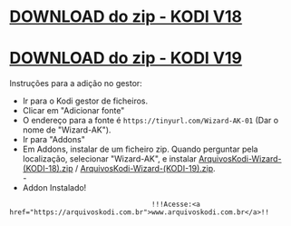 # <a href="ArquivosKodi-Wizard-(KODI-18).zip">DOWNLOAD do zip - KODI V18</a>
# <a href="ArquivosKodi-Wizard-(KODI-19).zip">DOWNLOAD do zip - KODI V19</a>


Instruções para a adição no gestor:


<p align="left">
  <ul>
    <li>Ir para o Kodi gestor de ficheiros.</li>
    <li>Clicar em "Adicionar fonte"</li>
    <li>O endereço para a fonte é <code>https://tinyurl.com/Wizard-AK-01</code> (Dar o nome de "Wizard-AK").</li>
    <li>Ir para "Addons"</li>
    <li>Em Addons, instalar de um ficheiro zip. Quando perguntar pela localização, selecionar "Wizard-AK", e instalar <a href="ArquivosKodi-Wizard-(KODI-18).zip">ArquivosKodi-Wizard-(KODI-18).zip</a> / <a href="ArquivosKodi-Wizard-(KODI-19).zip">ArquivosKodi-Wizard-(KODI-19).zip</a>.</li>
    -
    <li>Addon Instalado!</li>
    
</ul>

                                       !!!Acesse:<a href="https://arquivoskodi.com.br">www.arquivoskodi.com.br</a>!!
                                       

</p>
